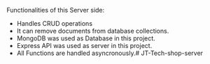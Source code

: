 Functionalities of this Server side:
- Handles CRUD operations
- It can remove documents from database collections.
- MongoDB was used as Database in this project.
- Express API was used as server in this project.
- All Functions are handled asyncronously.# JT-Tech-shop-server
